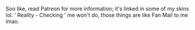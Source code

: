 Soo like, read Patreon for more information; it's linked in some of my skins lol. 
' Reality - Checking ' me won't do, those things are like Fan Mail to me lmao.

<!---
wiifums/wiifums is a ✨ special ✨ repository because its `README.md` (this file) appears on your GitHub profile.
You can click the Preview link to take a look at your changes.
--->

